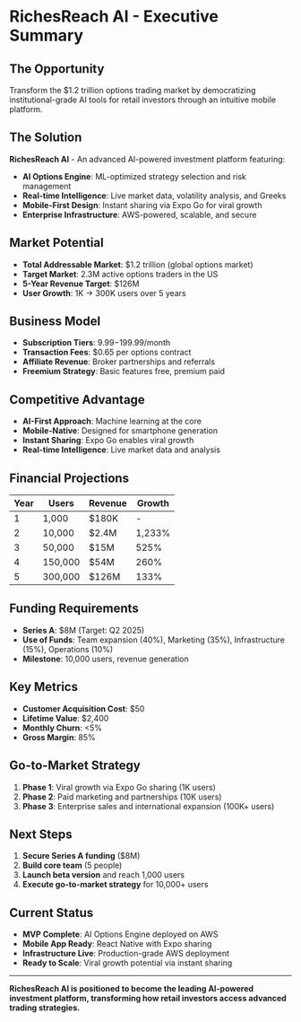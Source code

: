 # RichesReach AI - Executive Summary
## **The Opportunity**
Transform the $1.2 trillion options trading market by democratizing institutional-grade AI tools for retail investors through an intuitive mobile platform.
## **The Solution**
**RichesReach AI** - An advanced AI-powered investment platform featuring:
- **AI Options Engine**: ML-optimized strategy selection and risk management
- **Real-time Intelligence**: Live market data, volatility analysis, and Greeks
- **Mobile-First Design**: Instant sharing via Expo Go for viral growth
- **Enterprise Infrastructure**: AWS-powered, scalable, and secure
## **Market Potential**
- **Total Addressable Market**: $1.2 trillion (global options market)
- **Target Market**: 2.3M active options traders in the US
- **5-Year Revenue Target**: $126M
- **User Growth**: 1K → 300K users over 5 years
## **Business Model**
- **Subscription Tiers**: $9.99-$199.99/month
- **Transaction Fees**: $0.65 per options contract
- **Affiliate Revenue**: Broker partnerships and referrals
- **Freemium Strategy**: Basic features free, premium paid
## **Competitive Advantage**
- **AI-First Approach**: Machine learning at the core
- **Mobile-Native**: Designed for smartphone generation
- **Instant Sharing**: Expo Go enables viral growth
- **Real-time Intelligence**: Live market data and analysis
## **Financial Projections**
| Year | Users | Revenue | Growth |
|------|-------|---------|--------|
| 1 | 1,000 | $180K | - |
| 2 | 10,000| $2.4M | 1,233% |
| 3 | 50,000| $15M | 525% |
| 4 | 150,000| $54M | 260% |
| 5 | 300,000| $126M | 133% |
## **Funding Requirements**
- **Series A**: $8M (Target: Q2 2025)
- **Use of Funds**: Team expansion (40%), Marketing (35%), Infrastructure (15%), Operations (10%)
- **Milestone**: 10,000 users, revenue generation
## **Key Metrics**
- **Customer Acquisition Cost**: $50
- **Lifetime Value**: $2,400
- **Monthly Churn**: <5%
- **Gross Margin**: 85%
## **Go-to-Market Strategy**
1. **Phase 1**: Viral growth via Expo Go sharing (1K users)
2. **Phase 2**: Paid marketing and partnerships (10K users)
3. **Phase 3**: Enterprise sales and international expansion (100K+ users)
## **Next Steps**
1. **Secure Series A funding** ($8M)
2. **Build core team** (5 people)
3. **Launch beta version** and reach 1,000 users
4. **Execute go-to-market strategy** for 10,000+ users
## **Current Status**
- **MVP Complete**: AI Options Engine deployed on AWS
- **Mobile App Ready**: React Native with Expo sharing
- **Infrastructure Live**: Production-grade AWS deployment
- **Ready to Scale**: Viral growth potential via instant sharing
---
**RichesReach AI is positioned to become the leading AI-powered investment platform, transforming how retail investors access advanced trading strategies.**
